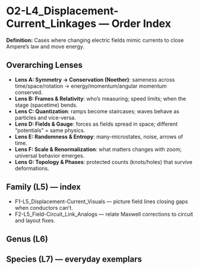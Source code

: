 # O2-L4_Displacement-Current_Linkages — Order Index
**Definition:** Cases where changing electric fields mimic currents to close Ampere’s law and move energy.
## Overarching Lenses

- **Lens A: Symmetry -> Conservation (Noether)**: sameness across time/space/rotation → energy/momentum/angular momentum conserved.
- **Lens B: Frames & Relativity**: who’s measuring; speed limits; when the stage (spacetime) bends.
- **Lens C: Quantization**: ramps become staircases; waves behave as particles and vice-versa.
- **Lens D: Fields & Gauge**: forces as fields spread in space; different “potentials” = same physics.
- **Lens E: Randomness & Entropy**: many-microstates, noise, arrows of time.
- **Lens F: Scale & Renormalization**: what matters changes with zoom; universal behavior emerges.
- **Lens G: Topology & Phases**: protected counts (knots/holes) that survive deformations.

## Family (L5) — index
- F1-L5_Displacement-Current_Visuals — picture field lines closing gaps when conductors can’t.
- F2-L5_Field-Circuit_Link_Analogs — relate Maxwell corrections to circuit and layout fixes.
## Genus (L6)
## Species (L7) — everyday exemplars
